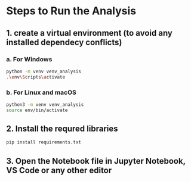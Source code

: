 # Steps to Run the Analysis

## 1. create a virtual environment (to avoid any installed dependecy conflicts)
### a. For Windows

```bash
python -m venv venv_analysis
.\env\Scripts\activate
```

### b. For Linux and macOS
```bash
python3 -m venv venv_analysis
source env/bin/activate
```


## 2. Install the requred libraries
```bash
pip install requirements.txt
```


## 3. Open the Notebook file in Jupyter Notebook, VS Code or any other editor

